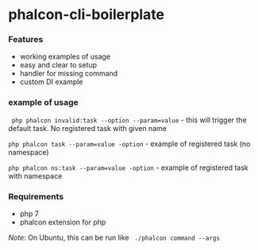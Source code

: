 # phalcon-cli-boilerplate 

### Features
* working examples of usage
* easy and clear to setup
* handler for missing command
* custom DI example

### example of usage

``` php phalcon invalid:task --option --param=value``` - this will trigger the default task. No registered task with given name

``` php phalcon task --param=value -option ``` - example of registered task (no namespace)

``` php phalcon ns:task --param=value -option ``` - example of registered task with namespace

### Requirements

* php 7
* phalcon extension for php

_Note_: On Ubuntu, this can be run like ```  ./phalcon command --args ```
